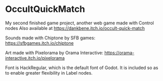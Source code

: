 # OccultQuickMatch
My second finished game project, another web game made with Control nodes
Also available at https://dankbene.itch.io/occult-quick-match

Sounds made with Chiptone by SFB games: https://sfbgames.itch.io/chiptone

Art made with Pixelorama by Orama Interactive: https://orama-interactive.itch.io/pixelorama

Font is HackRegular, which is the default font of Godot.  It is included so as to enable greater flexibility in Label nodes.
